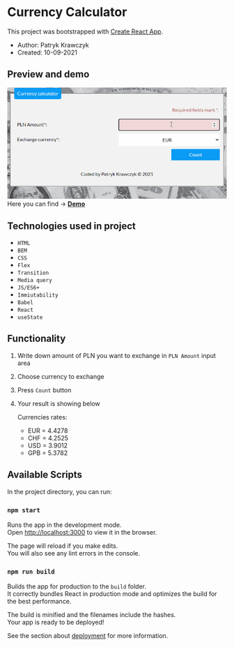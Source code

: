 # Currency Calculator

This project was bootstrapped with [Create React App](https://github.com/facebook/create-react-app).

- Author: Patryk Krawczyk
- Created: 10-09-2021

## Preview and demo

![gif](cc-gif.gif)
Here you can find -> [**Demo**](https://patrick36212.github.io/react-currency-calculator/)

## Technologies used in project

- `HTML`
- `BEM`
- `CSS`
- `Flex`
- `Transition`
- `Media query`
- `JS/ES6+`
- `Immiutability`
- `Babel`
- `React`
- `useState`

## Functionality

1. Write down amount of PLN you want to exchange in `PLN Amount` input area
2. Choose currency to exchange
3. Press `Count` button
4. Your result is showing below
   
   Currencies rates:
   - EUR = 4.4278
   - CHF = 4.2525
   - USD = 3.9012
   - GPB = 5.3782
## Available Scripts

In the project directory, you can run:

### `npm start`

Runs the app in the development mode.\
Open [http://localhost:3000](http://localhost:3000) to view it in the browser.

The page will reload if you make edits.\
You will also see any lint errors in the console.

### `npm run build`

Builds the app for production to the `build` folder.\
It correctly bundles React in production mode and optimizes the build for the best performance.

The build is minified and the filenames include the hashes.\
Your app is ready to be deployed!

See the section about [deployment](https://facebook.github.io/create-react-app/docs/deployment) for more information.

